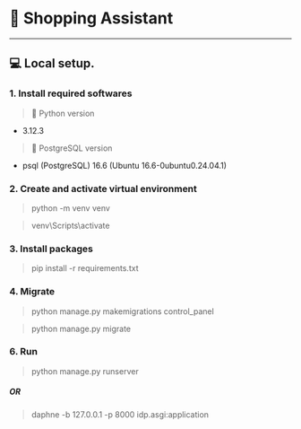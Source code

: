 # 🛒 Shopping Assistant
--------------------------

## 💻 Local setup.

### 1. Install required softwares
> 🐍 Python version
- 3.12.3

> 📂 PostgreSQL version
- psql (PostgreSQL) 16.6 (Ubuntu 16.6-0ubuntu0.24.04.1)

### 2. Create and activate virtual environment
> python -m venv venv

> venv\Scripts\activate

### 3. Install packages
> pip install -r requirements.txt

### 4. Migrate
> python manage.py makemigrations control_panel

> python manage.py migrate

### 6. Run
> python manage.py runserver

##### OR

> daphne -b 127.0.0.1 -p 8000 idp.asgi:application